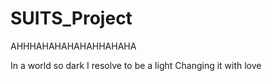 # SUITS_Project
AHHHAHAHAHAHAHHAHAHA

In a world so dark
I resolve to be a light
Changing it with love
